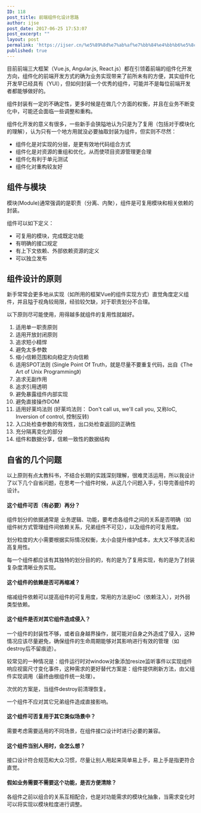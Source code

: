 ```yaml
---
ID: 118
post_title: 前端组件化设计思路
author: ijse
post_date: 2017-06-25 17:53:07
post_excerpt: ""
layout: post
permalink: 'https://ijser.cn/%e5%89%8d%e7%ab%af%e7%bb%84%e4%bb%b6%e5%8c%96%e8%ae%be%e8%ae%a1%e6%80%9d%e8%b7%af/'
published: true
---
```

目前前端三大框架（Vue.js, Angular.js, React.js）都在引领着前端的组件化开发方向，组件化的前端开发方式的确为业务实现带来了前所未有的方便，其实组件化开发早已经具有（YUI），但如何封装一个优秀的组件，可能并不是每位前端开发者都能够做好的。

组件封装有一定的不确定性，更多时候是在做几个方面的权衡，并且在业务不断变化中，可能还会面临一些调整和重构。

组件化开发的意义有很多，一些新手会狭隘地认为只是为了复用（包括对于模块化的理解），认为只有一个地方用就没必要抽取封装为组件，但实则不尽然：
<ul>
 	<li>组件化是对实现的分层，是更有效地代码组合方式</li>
 	<li>组件化是对资源的重组和优化，从而使项目资源管理更合理</li>
 	<li>组件化有利于单元测试</li>
 	<li>组件化对重构较友好</li>
</ul>
<h2>组件与模块</h2>
模块(Module)通常强调的是职责（分离、内聚），组件是可复用模块和相关依赖的封装。

组件可以如下定义：
<ul>
 	<li>可复用的模块，完成既定功能</li>
 	<li>有明确的接口规定</li>
 	<li>有上下文依赖、外部依赖资源的定义</li>
 	<li>可以独立发布</li>
</ul>
<h2>组件设计的原则</h2>
新手常常会更多地从实现（如所用的框架Vue的组件实现方式）直觉角度定义组件，并且隘于视角较局限，经验较欠缺，对于职责划分不合理。

以下原则尽可能使用，用得越多就组件的复用性就越好。
<ol>
 	<li>适用单一职责原则</li>
 	<li>适用开放封闭原则</li>
 	<li>追求短小精悍</li>
 	<li>避免太多参数</li>
 	<li>缩小信赖范围和向稳定方向信赖</li>
 	<li>适用SPOT法则 (Single Point Of Truth，就是尽量不要重复代码，出自《The Art of Unix Programming》)</li>
 	<li>追求无副作用</li>
 	<li>追求引用透明</li>
 	<li>避免暴露组件内部实现</li>
 	<li>避免直接操作DOM</li>
 	<li>适用好莱坞法则 (好莱坞法则： Don't call us, we'll call you, 又称IoC, Inversion of control, 控制反转)</li>
 	<li>入口处检查参数的有效性，出口处检查返回的正确性</li>
 	<li>充分隔离变化的部分</li>
 	<li>组件和数据分享，信赖一致性的数据结构</li>
</ol>
<h2>自省的几个问题</h2>
以上原则有点太教科书，不结合长期的实践深刻理解，很难灵活运用，所以我设计了以下几个自省问题，在思考一个组件时候，从这几个问题入手，引导完善组件的设计。
<h4>这个组件可否（有必要）再分？</h4>
组件划分的依据通常是 业务逻辑、功能，要考虑各组件之间的关系是否明确（如组件树方式管理组件间依赖关系，兄弟组件不可见），以及组件的可复用度。

划分粒度的大小需要根据实际情况权衡，太小会提升维护成本，太大又不够灵活和高复用性。

每一个组件都应该有其独特的划分目的的，有的是为了复用实现，有的是为了封装复杂度清晰业务实现。
<h4>这个组件的依赖是否可再缩减？</h4>
缩减组件依赖可以提高组件的可复用度，常用的方法是IoC（依赖注入），对外弱类型依赖。
<h4>这个组件是否对其它组件造成侵入？</h4>
一个组件的封装性不够，或者自身越界操作，就可能对自身之外造成了侵入，这种情况应该尽量避免，确保组件的生命周期能够对其影响进行有效的管理（如destroy后不留痕迹）。

较常见的一种情况是：组件运行时对window对象添加resize监听事件以实现组件响应视窗尺寸变化事件，这种需求的更好替代方案是：组件提供刷新方法，由父组件实现调用（最终由根组件统一处理）。

次优的方案是，当组件destroy前清理恢复。

一个组件不应对其它兄弟组件造成直接影响。
<h4>这个组件可否复用于其它类似场景中？</h4>
需要考虑需要适用的不同场景，在组件接口设计时进行必要的兼容。
<h4>这个组件当别人用时，会怎么想？</h4>
接口设计符合规范和大众习惯，尽量让别人用起来简单易上手，易上手是指更符合直觉。
<h4>假如业务需要不需要这个功能，是否方便清除？</h4>
各组件之前以组合的关系互相配合，也是对功能需求的模块化抽象，当需求变化时可以将实现以模块粒度进行调整。
